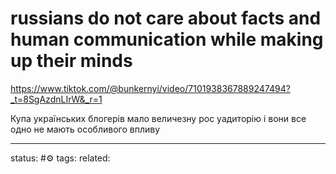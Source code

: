 # russians do not care about facts and human communication while making up their minds 
https://www.tiktok.com/@bunkernyi/video/7101938367889247494?_t=8SgAzdnLIrW&_r=1

Купа українських блогерів мало величезну рос уадиторію і вони все одно не мають особливого впливу



---
status: #⚙️ 
tags: 
related: 